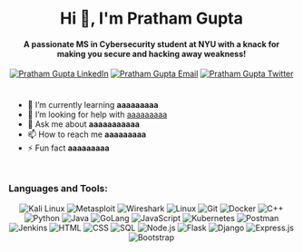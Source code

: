 <h1 align="center">Hi 👋, I'm Pratham Gupta</h1>
<h4 align="center">
A passionate MS in Cybersecurity student at NYU with a knack for making you secure and hacking away weakness!
</h4>

<p align="center"> 
<a href="https://linkedin.com/in/prathamguptaaa" target="blank"><img src="https://img.shields.io/badge/LinkedIn-Connect-blue?logo=linkedin&style=for-the-badge" alt="Pratham Gupta LinkedIn" /></a>
<a href="mailto:pratham.gupta@nyu.edu" target="blank"><img src="https://img.shields.io/badge/Email-Contact-blue?logo=gmail&style=for-the-badge" alt="Pratham Gupta Email" /></a>
<a href="https://twitter.com/prathammguptaa" target="blank"><img src="https://img.shields.io/badge/Twitter-Follow-blue?logo=twitter&style=for-the-badge" alt="Pratham Gupta Twitter" /></a>
</p>




<div style="flex: 100%; padding: 10px;">

- 🌱 I’m currently learning **aaaaaaaaa**
- 🤝 I’m looking for help with [aaaaaaaaa](aaaaaaaaa)
- 📝 Ask me about **aaaaaaaaaaa**
- 📫 How to reach me **aaaaaaaaa**
- ⚡ Fun fact **aaaaaaaaa**

</div>







<h3 align="left">Languages and Tools:</h3>
<p align="center">
  <img src="https://img.shields.io/badge/Kali%20Linux-557C94?style=for-the-badge&logo=kalilinux&logoColor=white" alt="Kali Linux" />
  <img src="https://img.shields.io/badge/Metasploit-2961BC?style=for-the-badge&logo=metasploit&logoColor=white" alt="Metasploit" />
  <img src="https://img.shields.io/badge/Wireshark-1679A7?style=for-the-badge&logo=wireshark&logoColor=white" alt="Wireshark" />
  <img src="https://img.shields.io/badge/Linux-FCC624?style=for-the-badge&logo=linux&logoColor=black" alt="Linux" />
  <img src="https://img.shields.io/badge/Git-F05032?style=for-the-badge&logo=git&logoColor=white" alt="Git" />
  <img src="https://img.shields.io/badge/Docker-2496ED?style=for-the-badge&logo=docker&logoColor=white" alt="Docker" />
  <img src="https://img.shields.io/badge/C++-00599C?style=for-the-badge&logo=c%2B%2B&logoColor=white" alt="C++" />
  <img src="https://img.shields.io/badge/Python-3776AB?style=for-the-badge&logo=python&logoColor=white" alt="Python" />
  <img src="https://img.shields.io/badge/Java-007396?style=for-the-badge&logo=java&logoColor=white" alt="Java" />
  <img src="https://img.shields.io/badge/GoLang-00ADD8?style=for-the-badge&logo=go&logoColor=white" alt="GoLang" />
  <img src="https://img.shields.io/badge/JavaScript-F7DF1E?style=for-the-badge&logo=javascript&logoColor=black" alt="JavaScript" />
  <img src="https://img.shields.io/badge/Kubernetes-326CE5?style=for-the-badge&logo=kubernetes&logoColor=white" alt="Kubernetes" />
  <img src="https://img.shields.io/badge/Postman-FF6C37?style=for-the-badge&logo=postman&logoColor=white" alt="Postman" />
  <img src="https://img.shields.io/badge/Jenkins-D24939?style=for-the-badge&logo=jenkins&logoColor=white" alt="Jenkins" />
  <img src="https://img.shields.io/badge/HTML5-E34F26?style=for-the-badge&logo=html5&logoColor=white" alt="HTML" />
  <img src="https://img.shields.io/badge/CSS3-1572B6?style=for-the-badge&logo=css3&logoColor=white" alt="CSS" />
  <img src="https://img.shields.io/badge/SQL-4479A1?style=for-the-badge&logo=sql&logoColor=white" alt="SQL" />
  <img src="https://img.shields.io/badge/Node.js-339933?style=for-the-badge&logo=node.js&logoColor=white" alt="Node.js" />
  <img src="https://img.shields.io/badge/Flask-000000?style=for-the-badge&logo=flask&logoColor=white" alt="Flask" />
  <img src="https://img.shields.io/badge/Django-092E20?style=for-the-badge&logo=django&logoColor=white" alt="Django" />
  <img src="https://img.shields.io/badge/Express.js-000000?style=for-the-badge&logo=express&logoColor=white" alt="Express.js" />
  <img src="https://img.shields.io/badge/Bootstrap-563D7C?style=for-the-badge&logo=bootstrap&logoColor=white" alt="Bootstrap" />
</p>


<!-- ### Blogs posts -->
<!-- BLOG-POST-LIST:START -->
<!-- BLOG-POST-LIST:END -->